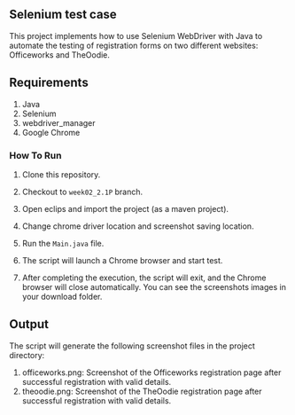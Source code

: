 ## Selenium test case
This project implements how to use Selenium WebDriver with Java to automate the testing of registration forms on two different websites: Officeworks and TheOodie.


## Requirements
1. Java
2. Selenium
3. webdriver_manager
4. Google Chrome 


### How To Run

1. Clone this repository.

2. Checkout to `week02_2.1P` branch.

3. Open eclips and import the project (as a maven project).

4. Change chrome driver location and screenshot saving location.

5. Run the `Main.java` file.

6. The script will launch a Chrome browser and start test.

7. After completing the execution, the script will exit, and the Chrome browser will close automatically. You can see the screenshots images in your download folder.

## Output
The script will generate the following screenshot files in the project directory:

1. officeworks.png: Screenshot of the Officeworks registration page after successful registration with valid details.
2. theoodie.png: Screenshot of the TheOodie registration page after successful registration with valid details.